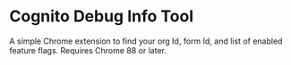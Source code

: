 # Cognito Debug Info Tool
 
A simple Chrome extension to find your org Id, form Id, and list of enabled feature flags.
Requires Chrome 88 or later.